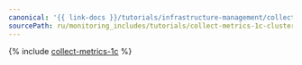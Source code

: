 ```yaml
---
canonical: '{{ link-docs }}/tutorials/infrastructure-management/collect-metrics-1c-cluster'
sourcePath: ru/monitoring_includes/tutorials/collect-metrics-1c-cluster.md
---
```


{% include [collect-metrics-1c](../../_tutorials/monitoring/collect-metrics-1c.md) %}